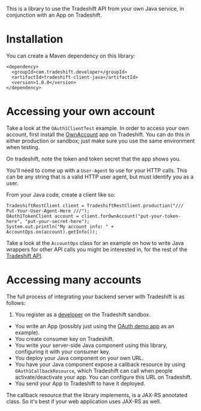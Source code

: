 This is a library to use the Tradeshift API from your own Java service,
in conjunction with an App on Tradeshift.

Installation
============

You can create a Maven dependency on this library:

    <dependency>
      <groupId>com.tradeshift.developer</groupId>
      <artifactId>tradeshift-client-java</artifactId>
      <version>1.0.0</version>
    </dependency>

Accessing your own account
==========================

Take a look at the `OAuth1ClientTest` example. In order to access your
own account, first install the
[OwnAccount](https://go.tradeshift.com/apps/view/Tradeshift.APIAccessToOwnAccount) 
app on Tradeshift. You  can do this in either production or sandbox; 
just make sure you use the same environment when testing.

On tradeshift, note the token and token secret that the app shows you.

You'll need to come up with a `User-Agent` to use for your HTTP calls.
This can be any string that is a valid HTTP user agent, but must identify
you as a user.

From your Java code, create a client like so:

    TradeshiftRestClient client = TradeshiftRestClient.production("/// Put-Your-User-Agent-Here ///");
    OAuth1TokenClient account = client.forOwnAccount("put-your-token-here", "put-your-secret-here");
    System.out.println("My account info: " + AccountOps.on(account).getInfo());

Take a look at the `AccountOps` class for an example on how to write 
Java wrappers for other API calls you might be interested in, for
the rest of the [Tradeshift API](https://api.tradeshift.com/tradeshift/rest/external/doc).

Accessing many accounts
=======================

The full process of integrating your backend server with Tradeshift is
as follows:

1. You register as a [developer](https://sandbox.tradeshift.com/developer) on the Tradeshift sandbox.
-  You write an App (possibly just using the [OAuth demo app](https://github.com/Tradeshift/Tradeshift-Apps/blob/master/src/js/samples/viewOauthToken.json) 
as an example).
-  You create consumer key on Tradeshift.
-  You write your server-side Java component using this library, configuring it with your consumer key.
-  You deploy your Java component on your own URL.
-  You have your Java component expose a callback resource by using `OAuth1CallbackResource`, which Tradeshift can call when people activate/deactivate your app. You can configure this URL on Tradeshift.
-  You send your App to Tradeshift to have it deployed. 

The callback resource that the library implements, is a JAX-RS annotated
class. So it's best if your web application uses JAX-RS as well.
